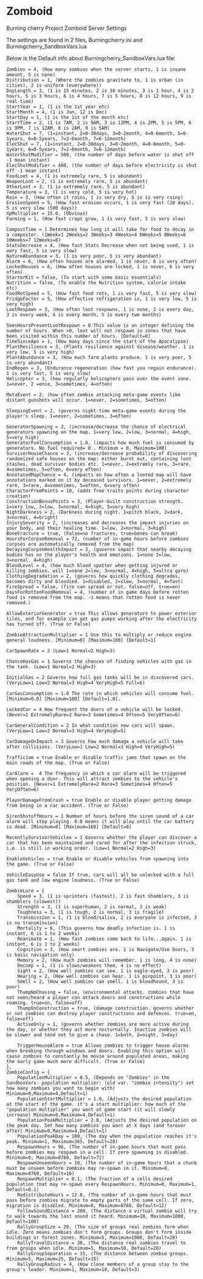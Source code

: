 # Zomboid
Burning cherry Project Zomboid Server Settings

The settings are found in 2 files, Burningcherry.ini and Burningcherry_SandboxVars.lua



Below is the Default info about Burningcherry_SandboxVars.lua file:

    Zombies = 4, (How many zombies when the server starts, 1 is insane amount, 5 is none)
    Distribution = 1, (Where the zombies gravitate to, 1 is urban (in cities), 2 is uniform (everywhere))
    DayLength = 3, (1 is 15 minutes, 2 is 30 minutes, 3 is 1 hour, 4 is 2 hours, 5 is 3 hours, 6 is 4 hours, 7 is 5 hours, 8 is 12 hours, 9 is real-time)
    StartYear = 1, (1 is the 1st year etc)
    StartMonth = 4, (1 is Jan, 12 is Dec)
    StartDay = 1, (1 is the 1st of the month etc)
    StartTime = 2, (1 is 7AM, 2 is 9AM, 3 is 12PM, 4 is 2PM, 5 is 5PM, 6 is 9PM, 7 is 12AM, 8 is 2AM, 9 is 5AM)
    WaterShut = 7, (1=instant, 2=0-30days, 3=0-2month, 4=0-6month, 5=0-1years, 6=0-5years, 7=2-6month, 7=6-12month)
    ElecShut = 7, (1=instant, 2=0-30days, 3=0-2month, 4=0-6month, 5=0-1years, 6=0-5years, 7=2-6month, 7=6-12month)
    WaterShutModifier = 500, (the number of days before water is shut off -1 mean instant)
    ElecShutModifier = 480, (the number of days before electricity is shut off -1 mean instant)
    FoodLoot = 4, (1 is extremely rare, 5 is abundant)
    WeaponLoot = 2, (1 is extremely rare, 5 is abundant)
    OtherLoot = 3, (1 is extremely rare, 5 is abundant)
    Temperature = 3, (1 is very cold, 5 is very hot)
    Rain = 3, (How often it rains, 1 is very dry, 5 is is very rainy)
    ErosionSpeed = 5, (How fast erosion occurs, 1 is very fast (20 days), 5 is very slow (500 days))
    XpMultiplier = 15.0, (Obvious)
    Farming = 1, (How fast crops grow, 1 is very fast, 5 is very slow)

    CompostTime = 1 Determines how long it will take for food to decay in a composter. (1Week=1 2Weeks=2 3Weeks=3 4Weeks=4 6Weeks=5 8Weeks=6 10Weeks=7 12Weeks=8)
    StatsDecrease = 4, (How fast Stats Decrease when not being used, 1 is very fast, 5 is very slow)
    NatureAbundance = 3, (1 is very poor, 5 is very abundant)
    Alarm = 6, (How often houses are alarmed, 1 is never, 6 is very often)
    LockedHouses = 6, (How often houses are locked, 1 is never, 6 is very often)
    StarterKit = false, (To start with some basic essentials)
    Nutrition = false, (To enable the Nutrition system, calorie intake etc)
    FoodRotSpeed = 5, (How fast food rots, 1 is very fast, 5 is very slow)
    FridgeFactor = 5, (How effective refrigeration is, 1 is very low, 5 is very high)
    LootRespawn = 3, (How often loot respawns, 1 is none, 2 is every day, 3 is every week, 4 is every month, 5 is every two months)

    SeenHoursPreventLootRespawn = 0 This value is an integer defining the number of hours. When >0, loot will not respawn in zones that have been visited within this number of hours. [Default=0]
    TimeSinceApo = 1, (How many days since the start of the Apocalypse)
    PlantResilience = 3, (Plants resilience against disease/weather. 1 is very low, 5 is very high)
    PlantAbundance = 3, (How much farm plants produce. 1 is very poor, 5 is very abundant)
    EndRegen = 3, (Endurance regeneration (how fast you regain endurance). 1 is very fast, 5 is very slow)
    Helicopter = 3, (how regularly helicopters pass over the event zone. 1=never, 2 =once, 3=sometimes, 4=often)

    MetaEvent = 2, (how often zombie attacking meta-game events like distant gunshots will occur. 1=never, 2=sometimes, 3=often)

    SleepingEvent = 2, (governs night-time meta-game events during the player's sleep. 1=never, 2=sometimes, 3=often)

    GeneratorSpawning = 3, (increase/decrease the chance of electrical generators spawning on the map. 1=very low, 2=low, 3=normal, 4=high, 5=very high)
    GeneratorFuelConsumption = 1.0, (impacts how much fuel is consumed by generators. No fuel required= 0 . Minimum = 0, Maximum=100)
    SurvivorHouseChance = 3, (increase/decrease probability of discovering randomized safe houses on the map: either burnt out, containing loot stashes, dead survivor bodies etc. 1=never, 2=extremly rare, 3=rare, 4=sometimes, 5=often, 6=very often) 
    AnnotatedMapChance = 4, (impacts on how often a looted map will have annotations marked on it by deceased survivors. 1=never, 2=extremely rare, 3=rare, 4=sometimes, 5=often, 6=very often)
    CharacterFreePoints = 10, (adds free traits points during character creation)
    ConstructionBonusPoints = 3, (Player-built construction strength. 1=very low, 2=low, 3=normal, 4=high, 5=very high)
    NightDarkness = 2, (Darkness during night. 1=pitch black, 2=dark, 3=normal, 4=bright)
    InjurySeverity = 2, (increases and decreases the impact injuries on your body, and their healing time. 1=low, 2=normal, 3=high)
    BoneFracture = true, (False=no fractures, true=bones can break)
    HoursForCorpseRemoval = 72, (number of in-game hours before zombies corpses are automatically removed from the map)
    DecayingCorpseHealthImpact = 3, (governs impact that nearby decaying bodies has on the player's health and emotions. 1=none 2=low, 3=normal, 4=high)
    BloodLevel = 4, (how much blood spatter when getting injured or killing zombies. will 1=none 2=low, 3=normal, 4=high, 5=ultra gore)
    ClothingDegradation = 2, (governs how quickly clothing degrades, becomes dirty and bloodied. 1=disabled, 2=slow, 3=normal, 4=fast)
    FireSpread = false, (fire can spread or not. false=off, true=on)
    DaysForRottenFoodRemoval = 4, (number of in game days before rotten food is removed from the map. -1 means that rotten food is never removed.)

    AllowExteriorGenerator = true This allows generators to power exterior tiles, and for example can get gas pumps working after the electricity has turned off. (True or False)

    ZombieAttractionMultiplier = 1 Use this to multiply or reduce engine general loudness. [Minimum=0] [Maximum=100] [Default=1]

    CarSpawnRate = 2 (Low=1 Normal=2 High=3)

    ChanceHasGas = 1 Governs the chances of finding vehicles with gas in the tank. (Low=1 Normal=2 High=3)

    InitialGas = 2 Governs how full gas tanks will be in discovered cars. (VeryLow=1 Low=2 Normal=3 High=4 VeryHigh=5 Full=6)

    CarGasConsumption = 1.0 The rate in which vehicles will consume fuel. [Minimum=0.0] [Maximum=100] [Default=1.0].

    LockedCar = 4 How frequent the doors of a vehicle will be locked. (Never=1 ExtremelyRare=2 Rare=3 Sometimes=4 Often=5 VeryOften=6)

    CarGeneralCondition = 2 In what condition new cars will spawn. (VeryLow=1 Low=2 Normal=3 High=4 VeryHigh=5)

    CarDamageOnImpact = 3 Governs how much damage a vehicle will take after collisions. (VeryLow=1 Low=2 Normal=3 High=4 VeryHigh=5)

    TrafficJam = true Enable or disable traffic jams that spawn on the main roads of the map. (True or False)

    CarAlarm =  4 The frequency in which a car alarm will be triggered when opening a door. This will attract zombies to the vehicle's position. (Never=1 ExtremelyRare=2 Rare=3 Sometimes=4 Often=5 VeryOften=6)

    PlayerDamageFromCrash = true Enable or disable player getting damage from being in a car accident. (True or False)

    SirenShutoffHours = 1 Number of hours before the siren sound of a car alarm will stop playing. 0.0 means it will play until the car battery is dead. [Minimum=0] [Maximum=168] [Default=0] 

    RecentlySurvivorVehicles = 1 Governs whether the player can discover a car that has been maintained and cared for after the infection struck, i.e. is still in working order. (Low=1 Normal=2 High=3)

    EnableVehicles = true Enable or disable vehicles from spawning into the game. (True or False)

    VehicleEasyUse = false If true, cars will all be unlocked with a full gas tank and low engine loudness. (True or False)

    ZombieLore = {
        Speed = 3, (1 is sprinters (fastest), 2 is fast shamblers, 3 is shamblers (slowest))
        Strength = 3, (1 is superhuman, 2 is normal, 3 is weak)
        Toughness = 3, (1 is tough, 2 is normal, 3 is fragile)
        Transmission = 1, (1 is blood/saliva, 2 is everyone is infected, 3 is no transmission)
        Mortality = 6, (This governs how deadly infection is. 1 is instant, 6 is 1 to 2 weeks)
        Reanimate = 1, (How fast zombies come back to life...again. 1 is instant, 6 is 1 to 2 weeks)
        Cognition = 3, (How smart zombies are. 1 is Navigate/Use Doors, 3 is basic navigation only)
        Memory = 2, (How much zombies will remember. 1 is long, 4 is none)
        Decomp = 1, (1 is slows/weakens them, 4 is no effect)
        Sight = 2, (How well zombies can see. 1 is eagle-eyed, 3 is poor)
        Hearing = 2, (How well zombies can hear. 1 is pinpoint, 3 is poor)
        Smell = 2, (How well zombies can smell. 1 is bloodhound, 3 is poor)
        ThumpNoChasing = false, (environmental attacks. zombies that have not seen/heard a player can attack doors and constructions while roaming. true=on, false=off)
        ThumpOnConstruction = true, (damage construction. governs whether or not zombies can destroy player constructions and defences. true=on, false=off)
        ActiveOnly = 1, (governs whether zombies are more active during the day, or whether they act more nocturnally. Inactive zombies will be slower and tend not to give a chase. 1=both, 2=night, 3=day)

        TriggerHouseAlarm = true Allows zombies to trigger house alarms when breaking through windows and doors. Enabling this option will cause zombies to constantly be movie around populated areas, making the early game much more difficult. (True or False)
    },
    ZombieConfig = {
        PopulationMultiplier = 0.5, (Depends on "Zombies" in the SandboxVars. population multiplier: (old var. "zombie intensity") set how many zombies you want to begin with) Minimum=0,Maximum=4,Default=1)
        PopulationStartMultiplier = 1.0, (Adjusts the desired population at the start of the game. it's a start multiplier: how much of the "population multiplier" you want at game start (it will slowly increase) Minimum=0,Maximum=4,Default=1)
        PopulationPeakMultiplier = 2.0, (Adjusts the desired population on the peak day. Set how many zombies you want at X days (and forever after) Minimum=0,Maximum=4,Default=1)
        PopulationPeakDay = 100, (The day when the population reaches it's peak. Minimum=1, Maximum=365, Default=28)
        RespawnHours = 96, (The number of in-game hours that must pass before zombies may respawn in a cell. If zero spawning is disabled. Minimum=0, Maximum=8760, Default=72)
        RespawnUnseenHours = 10, (The number of in-game hours that a chunk must be unseen before zombies may re-spawn in it. Minimum=0, Maximum=8760, Default=16)
        RespawnMultiplier = 0.1, (The fraction of a cells desired population that may re-spawn every RespawnHours. Minimum=0, Maximum=1, Default=0.1)
        RedistributeHours = 12.0, (The number of in-game hours that must pass before zombies migrate to empty parts of the same cell. If zero, migration is disabled. Minimum=0, Maximum=8760, Default=12)
        FollowSoundDistance = 200, (The distance a virtual zombie will try to walk towards the last sound it heard. Minimum=10, Maximum=1000, Default=100)
        RallyGroupSize = 20, (The size of groups real zombies form when idle. Zero means zombies don't form groups. Groups don't form inside buildings or forest zones. Minimum=5, Maximum=1000, Default=20)
        RallyTravelDistance = 30, (The distance real zombies travel to from groups when idle. Minimum=5, Maximum=50, Default=20)
        RallyGroupSeparation = 15, (The distance between zombie groups. Minimum=5, Maximum=25, Default=15)
        RallyGroupRadius = 4, (How close members of a group stay to the group's leader. Minimum=1, Maximum=10, Default=3) 